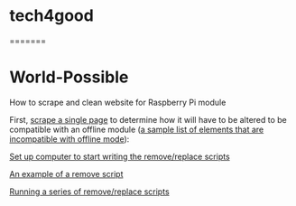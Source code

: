 # tech4good
=======
# World-Possible
How to scrape and clean website for Raspberry Pi module

First, [scrape a single page](web-scraping.md) to determine how it will have to be altered to be compatible with an offline module ([a sample list of elements that are incompatible with offline mode](elements-to-remove.md)):

[Set up computer to start writing the remove/replace scripts](writing-a-script.md)

[An example of a remove script](replace-script.py)

[Running a series of remove/replace scripts](run-replace-scripts.py)
